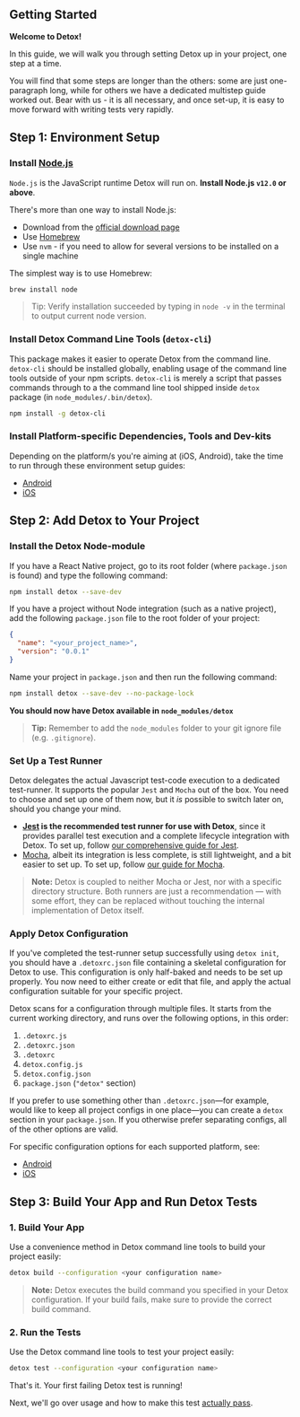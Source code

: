 ## Getting Started

**Welcome to Detox!**

In this guide, we will walk you through setting Detox up in your project, one step at a time.

You will find that some steps are longer than the others: some are just one-paragraph long, while for others we have a dedicated multistep guide worked out. Bear with us - it is all necessary, and once set-up, it is easy to move forward with writing tests very rapidly.

## Step 1: Environment Setup

### Install [Node.js](https://nodejs.org/en/)

`Node.js` is the JavaScript runtime Detox will run on. **Install Node.js `v12.0` or above**.

There's more than one way to install Node.js:

- Download from the [official download page](https://nodejs.org/en/download/)
- Use [Homebrew](https://formulae.brew.sh/formula/node)
- Use `nvm` - if you need to allow for several versions to be installed on a single machine

The simplest way is to use Homebrew:

```sh
brew install node
```

> Tip: Verify installation succeeded by typing in `node -v` in the terminal to output current node version.

### Install Detox Command Line Tools (`detox-cli`)

This package makes it easier to operate Detox from the command line. `detox-cli` should be installed globally, enabling usage of the command line tools outside of your npm scripts. `detox-cli` is merely a script that passes commands through to a the command line tool shipped inside `detox` package (in `node_modules/.bin/detox`).

```sh
npm install -g detox-cli
```

### Install Platform-specific Dependencies, Tools and Dev-kits

Depending on the platform/s you're aiming at (iOS, Android), take the time to run through these environment setup guides:

- [Android](Introduction.AndroidDevEnv.md)
- [iOS](Introduction.iOSDevEnv.md)

## Step 2: Add Detox to Your Project

### Install the Detox Node-module

If you have a React Native project, go to its root folder (where `package.json` is found) and type the following command:

```sh
npm install detox --save-dev
```

If you have a project without Node integration (such as a native project), add the following `package.json` file to the root folder of your project:

```json
{
  "name": "<your_project_name>",
  "version": "0.0.1"
}
```

Name your project in `package.json` and then run the following command:

```sh
npm install detox --save-dev --no-package-lock
```

**You should now have Detox available in `node_modules/detox`**

> **Tip:** Remember to add the `node_modules` folder to your git ignore file (e.g. `.gitignore`).

### Set Up a Test Runner

Detox delegates the actual Javascript test-code execution to a dedicated test-runner. It supports the popular `Jest` and `Mocha` out of the box. You need to choose and set up one of them now, but it *is* possible to switch later on, should you change your mind.

- **[Jest](https://jestjs.io/) is the recommended test runner for use with Detox**, since it provides parallel test execution and a complete lifecycle integration with Detox. To set up, follow [our comprehensive guide for Jest](Guide.Jest.md).
- [Mocha](https://mochajs.org/), albeit its integration is less complete, is still lightweight, and a bit easier to set up. To set up, follow [our guide for Mocha](Guide.Mocha.md).

> **Note:** Detox is coupled to neither Mocha or Jest, nor with a specific directory structure. Both runners are just a recommendation — with some effort, they can be replaced without touching the internal implementation of Detox itself.

### Apply Detox Configuration

If you've completed the test-runner setup successfully using `detox init`, you should have a `.detoxrc.json` file containing a skeletal configuration for Detox to use. This configuration is only half-baked and needs to be set up properly. You now need to either create or edit that file, and apply the actual configuration suitable for your specific project.

Detox scans for a configuration through multiple files. It starts from the current working directory, and runs over the following options, in this order:

1. `.detoxrc.js`
1. `.detoxrc.json`
1. `.detoxrc`
1. `detox.config.js`
1. `detox.config.json`
1. `package.json` (`"detox"` section)

If you prefer to use something other than `.detoxrc.json`—for example, would like to keep all project configs in one place—you can create a `detox` section in your `package.json`. If you otherwise prefer separating configs, all of the other options are valid.

For specific configuration options for each supported platform, see:

- [Android](Introduction.Android.md)
- [iOS](Introduction.iOS.md)

## Step 3: Build Your App and Run Detox Tests

### 1. Build Your App

Use a convenience method in Detox command line tools to build your project easily:

```sh
detox build --configuration <your configuration name>
```

> **Note:** Detox executes the build command you specified in your Detox configuration. If your build fails, make sure to provide the correct build command.

### 2. Run the Tests

Use the Detox command line tools to test your project easily:

```sh
detox test --configuration <your configuration name>
```

That's it. Your first failing Detox test is running!

Next, we'll go over usage and how to make this test [actually pass](Introduction.WritingFirstTest.md).
